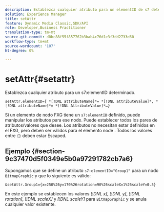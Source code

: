 ```yaml
---
description: Establezca cualquier atributo para un elementID de s7 determinado.
solution: Experience Manager
title: setAttr
feature: Dynamic Media Classic,SDK/API
role: Developer,Business Practitioner
translation-type: tm+mt
source-git-commit: d0bc88f55f857762b3bab4c76d1e3f3dd2733d60
workflow-type: tm+mt
source-wordcount: '107'
ht-degree: 0%

---
```



# setAttr{#setattr}

Establezca cualquier atributo para un s7:elementID determinado.

`setAttr.elementID={ *[!DNL attributeName]*= *[!DNL attributeValue]*, *[!DNL attributeName]*= *[!DNL AttributeValue]*…}`

Si un elemento de nodo FXG tiene un `s7:elementID` definido, puede manipular los atributos para ese nodo. Puede establecer todos los pares de atributos/valores que desee. Los atributos no necesitan estar definidos en el FXG, pero deben ser válidos para el elemento node . Todos los valores entre `{}` deben estar Escaped.

## Ejemplo {#section-9c37470d5f0349e5b0a97291782cb7a6}

Supongamos que se define un atributo `s7:elementID="Group1"` para un nodo `BitmapGraphic` y que lo siguiente es válido:

`&setAttr.Group1={x=250%26y=170%26rotation=90%26scaleX=1%26scaleY=0.5}`

En este ejemplo se establecen los valores *[!DNL x]*, *[!DNL y]*, *[!DNL rotation]*, *[!DNL scaleX]* y *[!DNL scaleY]* para `BitmapGraphic` y se anula cualquier valor existente.
